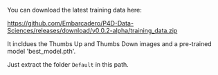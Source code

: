 You can download the latest training data here:

https://github.com/Embarcadero/P4D-Data-Sciences/releases/download/v0.0.2-alpha/training_data.zip

It incldues the Thumbs Up and Thumbs Down images and a pre-trained model 'best_model.pth'.

Just extract the folder `Default` in this path.
